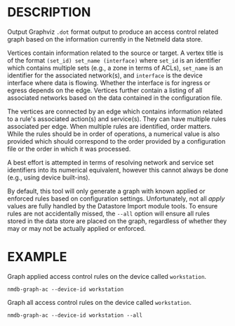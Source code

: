 DESCRIPTION
===========

Output Graphviz `.dot` format output to produce an access control related graph
based on the information currently in the Netmeld data store.

Vertices contain information related to the source or target.  A vertex title
is of the format `(set_id) set_name (interface)` where `set_id` is an
identifier which contains multiple sets (e.g., a zone in terms of ACLs),
`set_name` is an identifier for the associated network(s), and `interface`
is the device interface where data is flowing.  Whether the interface is for
ingress or egress depends on the edge.  Vertices further contain a listing of
all associated networks based on the data contained in the configuration file.

The vertices are connected by an edge which contains information related to
a rule's associated action(s) and service(s).  They can have multiple rules
associated per edge.  When multiple rules are identified, order matters.
While the rules should be in order of operations, a numerical value is also
provided which should correspond to the order provided by a configuration
file or the order in which it was processed.

A best effort is attempted in terms of resolving network and service set
identifiers into its numerical equivalent, however this cannot always be
done (e.g., using device built-ins).

By default, this tool will only generate a graph with known applied or enforced
rules based on configuration settings.  Unfortunately, not all *apply* values
are fully handled by the Datastore Import module tools.  To ensure rules are
not accidentally missed, the `--all` option will ensure all rules stored in the
data store are placed on the graph, regardless of whether they may or may not
be actually applied or enforced.

EXAMPLE
=======

Graph applied access control rules on the device called `workstation`.
```
nmdb-graph-ac --device-id workstation
```

Graph all access control rules on the device called `workstation`.
```
nmdb-graph-ac --device-id workstation --all
```
